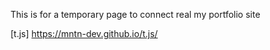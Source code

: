 This is for a temporary page to connect real my portfolio site

[t.js] <https://mntn-dev.github.io/t.js/>
